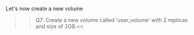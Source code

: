 Let's now create a new volume

>>Q7: Create a new volume called 'user_volume' with 2 replicas and size of 2GB.<<
